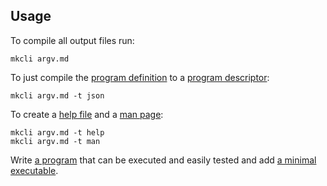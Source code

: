 ## Usage

To compile all output files run:

```shell
mkcli argv.md
```

To just compile the [program definition](/doc/example/argv.md) to a [program descriptor](/doc/example/argv.json):

```shell
mkcli argv.md -t json
```

To create a [help file](/doc/example/argv.txt) and a [man page](/doc/example/argv.1):

```shell
mkcli argv.md -t help
mkcli argv.md -t man
```

Write [a program](/doc/example/argv.js) that can be executed and easily tested and add [a minimal executable](/doc/example/argv).
